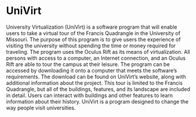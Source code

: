 ﻿UniVirt
=======

University Virtualization (UniVirt) is a software program that will enable users to take a virtual tour of the Francis Quadrangle in the University of Missouri.  The purpose of this program is to give users the experience of visiting the university without spending the time or money required for traveling.  The program uses the Oculus Rift as its means of virtualization.  All persons with access to a computer, an Internet connection, and an Oculus Rift are able to tour the campus at their leisure.  The program can be accessed by downloading it onto a computer that meets the software’s requirements.  The download can be found on UniVirt’s website, along with additional information about the project.  This tour is limited to the Francis Quadrangle, but all of the buildings, features, and its landscape are included in detail.  Users can interact with buildings and other features to learn information about their history.  UniVirt is a program designed to change the way people visit universities.  
